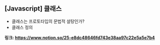 ## [Javascript] 클래스
- 클래스는 프로토타입의 문법적 설탕인가?
- 클래스 정의

**링크: https://www.notion.so/25-e8dc48646fd743e38aa97c22e5a5e7b4**
